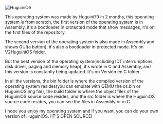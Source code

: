 ![HuguiniOS](https://github.com/user-attachments/assets/8626dd3d-c1d2-4648-8adf-29595efa4268)

This operating system was made by Huguini79 in 2 months, this operating system is from scratch, the first version of the operating system is in Assembly, it's a bootloader in protected mode that show messages, it's on the first files of the repository.

The second version of the operating system is also made in Assembly and shows GUI(a button), it's also a bootloader in protected mode. It's on V2HuguiniOS folder.

But the best version of the operating system(including IDT interrumptions, disk driver, paging and memory heap), it's wrote in C and Assembly, and this version is constantly being updated. It's on Versión en C folder.

In all the versions, the bin folder is where the compiled version of the operating system resides(you can emulate with QEMU the os.bin or HuguiniOS.img file), the build folder is where the object files of the HuguiniOS source code resides, and the src folder is where the HuguiniOS source code resides, you can see the files in Assembly or in C.

I hope you enjoy my operating system and if you want, you can do your own version of HuguiniOS. !IT'S OPEN SOURCE!
